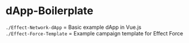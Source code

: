 # dApp-Boilerplate

`./Effect-Network-dApp` = Basic example dApp in Vue.js\
`./Effect-Force-Template` = Example campaign template for Effect Force
